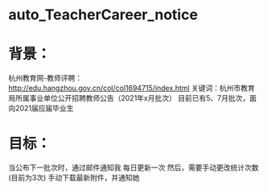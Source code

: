 # auto_TeacherCareer_notice

# 背景：
 杭州教育网-教师评聘：http://edu.hangzhou.gov.cn/col/col1694715/index.html
 关键词：杭州市教育局所属事业单位公开招聘教师公告（2021年x月批次）
 目前已有5、7月批次，面向2021届应届毕业生

# 目标：
 当公布下一批次时，通过邮件通知我
 每日更新一次
 然后，需要手动更改统计次数(目前为3次)
 手动下载最新附件，并通知她
